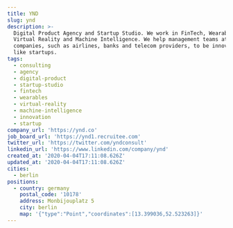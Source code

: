 ```yaml
---
title: YND
slug: ynd
description: >-
  Digital Product Agency and Startup Studio. We work in FinTech, Wearables,
  Virtual Reality and Machine Intelligence. We help management teams at big
  companies, such as airlines, banks and telecom providers, to be innovative
  like startups.
tags:
  - consulting
  - agency
  - digital-product
  - startup-studio
  - fintech
  - wearables
  - virtual-reality
  - machine-intelligence
  - innovation
  - startup
company_url: 'https://ynd.co'
job_board_url: 'https://ynd1.recruitee.com'
twitter_url: 'https://twitter.com/yndconsult'
linkedin_url: 'https://www.linkedin.com/company/ynd'
created_at: '2020-04-04T17:11:08.626Z'
updated_at: '2020-04-04T17:11:08.626Z'
cities:
  - berlin
positions:
  - country: germany
    postal_code: '10178'
    address: Monbijouplatz 5
    city: berlin
    map: '{"type":"Point","coordinates":[13.399036,52.523263]}'
---
```


